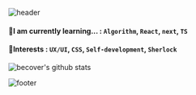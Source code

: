 ![header](https://capsule-render.vercel.app/api?type=wave&color=auto&height=220&section=header&text=Hi%20there👋%20I'm%20becover%20😊&fontColor=d6ace6&fontSize=50&&fontAlignY=38&animation=fadeIn)

#### 🌱I am currently learning... : <code>Algorithm</code>, <code>React</code>, <code>next</code>, <code>TS</code>

#### 🧡Interests : <code>UX/UI</code>, <code>CSS</code>, <code>Self-development</code>, <code>Sherlock</code>

![becover's github stats](https://github-readme-stats.vercel.app/api?username=becover&show_icons=true&theme=default)

![footer](https://capsule-render.vercel.app/api?type=wave&color=auto&height=118&section=footer&animation=fadeIn)
